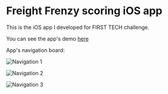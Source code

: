 # Freight Frenzy scoring iOS app
This is the iOS app I developed for FIRST TECH challenge.

You can see the app's demo [here](https://youtu.be/2YIDgfyraLM)

App's navigation board:

![Navigation 1](https://github.com/HenryNg101/Freight-Frenzy-scoring-iOS-app/blob/master/Nav1.png)

![Navigation 2](https://github.com/HenryNg101/Freight-Frenzy-scoring-iOS-app/blob/master/Nav2.png)

![Navigation 3](https://github.com/HenryNg101/Freight-Frenzy-scoring-iOS-app/blob/master/Nav3.png)
